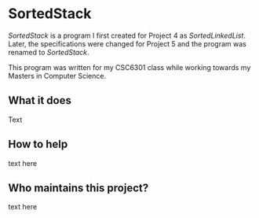 # SortedStack

*SortedStack* is a program I first created for Project 4 as *SortedLinkedList*.  Later, the specifications were changed for Project 5 and the program was renamed to *SortedStack*.

This program was written for my CSC6301 class while working towards my Masters in Computer Science.

## What it does

Text

## How to help

text here

## Who maintains this project?

text here

